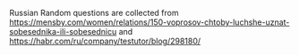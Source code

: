 

Russian Random questions are collected from https://mensby.com/women/relations/150-voprosov-chtoby-luchshe-uznat-sobesednika-ili-sobesednicu
and https://habr.com/ru/company/testutor/blog/298180/